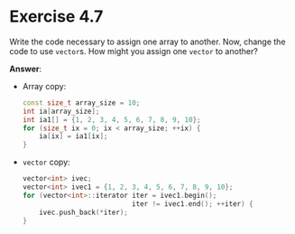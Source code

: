 # Exercise 4.7

Write the code necessary to assign one array to another. Now, change the code to use `vector`s. How might you assign one `vector` to another?

**Answer**:

- Array copy:
    ```cpp
    const size_t array_size = 10;
    int ia[array_size];
    int ia1[] = {1, 2, 3, 4, 5, 6, 7, 8, 9, 10};
    for (size_t ix = 0; ix < array_size; ++ix) {
        ia[ix] = ia1[ix];
    }
    ```
- `vector` copy:
    ```cpp
    vector<int> ivec;
    vector<int> ivec1 = {1, 2, 3, 4, 5, 6, 7, 8, 9, 10};
    for (vector<int>::iterator iter = ivec1.begin();
                               iter != ivec1.end(); ++iter) {
        ivec.push_back(*iter);
    }
    ```